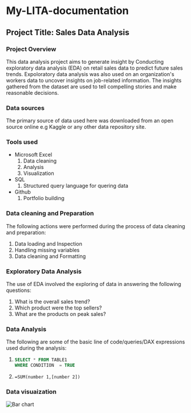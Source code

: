 # My-LITA-documentation

## Project Title: Sales Data Analysis

### Project Overview
This data analysis project aims to generate insight by Conducting exploratory data analysis (EDA) on retail sales data to predict future sales trends. Expoloratory data analysis was also used on an organization's workers data to uncover insights on job-related information. The insights gathered from the dataset are used to tell compelling stories and make reasonable decisions. 

### Data sources
The primary source of data used here was downloaded from an open source online e.g Kaggle or any other data repository site. 

### Tools used
- Microsoft Excel
  1. Data cleaning
  2. Analysis
  3. Visualization
- SQL
  1. Structured query language for quering data
- Github
  1. Portfolio building
 
### Data cleaning and Preparation
The following actions were performed during the process of data cleaning and preparation: 
1. Data loading and Inspection
2. Handling missing variables
3. Data cleaning and Formatting

### Exploratory Data Analysis
The use of EDA involved the exploring of data in answering the following questions:
1. What is the overall sales trend?
2. Which product were the top sellers?
3. What are the products on peak sales?

### Data Analysis
The following are some of the basic line of code/queries/DAX expressions used during the analysis:
1.   ~~~SQL
     SELECT * FROM TABLE1
     WHERE CONDITION  = TRUE
     ~~~
2. ~~~Microsoft Excel
   =SUM(number 1,[number 2])
   ~~~

### Data visuaization

![Bar chart](https://github.com/user-attachments/assets/63082fe0-0d18-449f-a434-8af084baba42)



